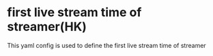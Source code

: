 # first live stream time of streamer(HK)

This yaml config is used to define the first live stream time of streamer
